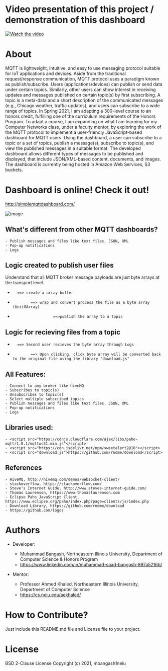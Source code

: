 # Video presentation of this project / demonstration of this dashboard
[![Watch the video](https://img.youtube.com/vi/990S_bKd184/default.jpg)](https://youtu.be/990S_bKd184)

# About
MQTT is lightweight, intuitive, and easy to use messaging protocol suitable for IoT applications and devices. Aside from the traditional request/response communication, MQTT protocol uses a paradigm known as publish/subscribe. Users (applications/devices) can publish or send data under certain topics. Similarly, other users can show interest in receiving updates and messages published on certain topic(s) by first subscribing. A topic is a meta-data and a short description of the communicated messages (e.g., Chicago weather, traffic updates), and users can subscribe to a wide range of topics. In Spring 2021, I am adapting a 300-level course to an honors credit, fulfilling one of the curriculum requirements of the Honors Program. To adapt a course, I am expanding on what I am learning for my Computer Networks class, under a faculty mentor, by exploring the work of the MQTT protocol to implement a user-friendly JavaScript-based dashboard for MQTT users. Using the dashboard, a user can subscribe to a topic or a set of topics, publish a message(s), subscribe to topic(s), and view the published messages in a suitable format. The developed dashboard allows different types of messages to be published and displayed, that include JSON/XML-based content, documents, and images. The dashboard is currently being hosted in Amazon Web Services, S3 buckets.

# Dashboard is online! Check it out! 
  http://simplemqttdashboard.com/ 
  
  ![image](https://user-images.githubusercontent.com/76018379/115953892-c23fe280-a4b3-11eb-9fd0-44e86d834741.png)

## What's different from other MQTT dashboards? 
	- Publish messages and files like text files, JSON, XML
	- Pop-up notifications
	- Logs
	
## Logic created to publish user files
Understand that all MQTT broker message payloads are just byte arrays at the transport level. 
 -       ==> create a array buffer
 -             ==> wrap and convert process the file as a byte array (Unit8Array)
 -                       ==>publish the array to a topic
 
## Logic for recieving files from a topic
 -       ==> Second user recieves the byte array through Logs
 -             ==> Upon clicking, click byte array will be converted back to the original file using the library "download.js" 

## All Features:
	- Connect to any broker like hiveMQ
	- Subscribes to topic(s)
	- Unsubscribes to topic(s)
	- Select multiple subscribed topics
	- Publish messages and files like text files, JSON, XML
	- Pop-up notifications
	- Logs

## Libraries used: 
	- <script src="https://cdnjs.cloudflare.com/ajax/libs/paho-mqtt/1.0.1/mqttws31.min.js"</script>
	- <script src="https://cdn.jsdelivr.net/npm/sweetalert2@10"></script>
	- <script src="download.js">https://github.com/rndme/download</script> 

## References
	- HiveMQ, http://hivemq.com/demos/websocket-client/
	- stackoverflow, https://stackoverflow.com/
	- Steve's Internet Guide, http://www.steves-internet-guide.com/
	- Thomas Laurenson, https://www.thomaslaurenson.com
	- Eclipse Paho JavaScript Client, https://www.eclipse.org/paho/index.php?page=clients/js/index.php
	- Download Library, https://github.com/rndme/download
	- https://github.com/logos

# Authors
- Developer:  
	- Muhammad Bangash, Northeastern Illinois University, Department of Computer Science & Honors Program
	- https://www.linkedin.com/in/muhammad-saad-bangash-897a5216b/
	 
- Mentor: 
	- Professor Ahmed Khaled, Northeastern Illinois University, Department of Computer Science
	- https://cs.neiu.edu/aekhaled/
		
# How to Contribute? 
Just include this README.md file and License file to your project.

# License 
BSD 2-Clause License
Copyright (c) 2021, mbangash1neiu
